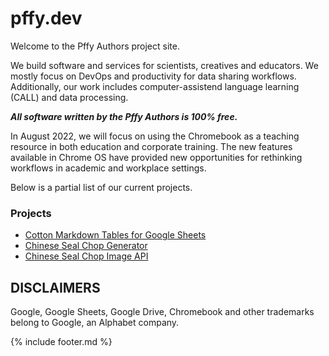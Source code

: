 ---
---
# pffy.dev

Welcome to the Pffy Authors project site.

We build software and services for scientists, creatives and educators. We mostly focus on DevOps and productivity for data sharing workflows. Additionally, our work includes computer-assistend language learning (CALL) and data processing.

***All software written by the Pffy Authors is 100% free.***

In August 2022, we will focus on using the Chromebook as a teaching resource in both education and corporate training. The new features available in Chrome OS have provided new opportunities for rethinking workflows in academic and workplace settings.

Below is a partial list of our current projects.

### Projects

  * <a href="https://m.pffy.dev/cotton">Cotton Markdown Tables for Google Sheets</a>
  * <a href="https://chinese.sealchop.com">Chinese Seal Chop Generator</a>
  * <a href="https://about.sealchop.com">Chinese Seal Chop Image API</a>


## DISCLAIMERS

Google, Google Sheets, Google Drive, Chromebook and other trademarks belong to Google, an Alphabet company.

{% include footer.md %}


